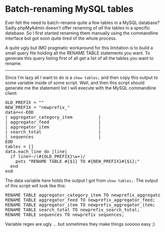 # Batch-renaming MySQL tables

Ever felt the need to batch-rename quite a few tables in a MySQL database? Sadly phpMyAdmin doesn't offer renaming of _all_ the tables in a specific database. So I first started renaming them manually using the commandline interface but got soon quite tired of the whole process. 

A quite ugly but IMO pragmatic workaround for this limitation is to build a small query file holding all the RENAME TABLE statements you want. To generate this query listing first of all get a list of all the tables you want to rename.



-------------------------------



Since I'm lazy all I want to do is a `show tables;` and then copy this output to some variable inside of some script. Well, and then this script should generate me the statement list I will execute with the MySQL commandline client:

<pre class="code">
OLD_PREFIX = &quot;&quot;
NEW_PREFIX = &quot;newprefix_&quot;
data=&lt;&lt;-EOD
| aggregator_category_item          |
| aggregator_feed                   |
| aggregator_item                   |
| search_total                      |
| sequences                         |
EOD
tables = []
data.each_line do |line|
  if line=~/(#{OLD_PREFIX}\w+)/
    puts &quot;RENAME TABLE #{$1} TO #{NEW_PREFIX}#{$1};&quot;
  end
end
</pre>

The data variable here holds the output I got from `show tables;`. The output of this script will look like this:

<pre class="code">
RENAME TABLE aggregator_category_item TO newprefix_aggregator_category_item;
RENAME TABLE aggregator_feed TO newprefix_aggregator_feed;
RENAME TABLE aggregator_item TO newprefix_aggregator_item;
RENAME TABLE search_total TO newprefix_search_total;
RENAME TABLE sequences TO newprefix_sequences;
</pre>

Variable regex are ugly ... but sometimes they make things sooooo easy ;)